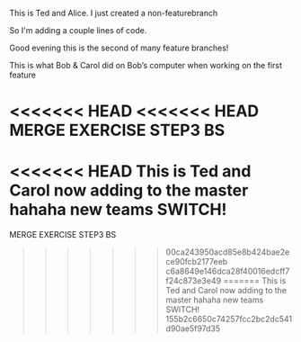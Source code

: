 

This is Ted and Alice.  I just created a non-featurebranch

So I'm adding a couple lines of code.

Good evening this is the second of many feature branches! 

This is what Bob & Carol did on Bob’s computer when working on the first feature

<<<<<<< HEAD
<<<<<<< HEAD
MERGE EXERCISE STEP3 BS
=======
<<<<<<< HEAD
This is Ted and Carol now adding to the master hahaha new teams SWITCH!
=======
MERGE EXERCISE STEP3 BS
>>>>>>> 00ca243950acd85e8b424bae2ece90fcb2177eeb
>>>>>>> c6a8649e146dca28f40016edcff7f24c873e3e49
=======
This is Ted and Carol now adding to the master hahaha new teams SWITCH!
>>>>>>> 155b2c6650c74257fcc2bc2dc541d90ae5f97d35
